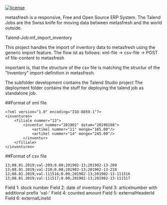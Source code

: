 [![license](https://img.shields.io/badge/license-GPL-blue.svg)](https://github.com/metasfresh/metasfresh/blob/master/LICENSE.md)

metasfresh is a responsive, Free and Open Source ERP System.
The Talend Jobs are the Swiss knife for moving data between metasfresh and the world outside.

Talend-Job:mf_import_inventory


This project handles the import of inventory data to metasfresh using the generic import feature.
The flow ist as follows:
xml-file -> csv-file -> POST of file-content to metasfresh

important is, that the structure of the csv file is matching the structur of the "Inventory" import-definition in metasfresh.

The subfolder development contains the Talend Studio project
The deployment folder contains the stuff for deploying the talend job as standalone job.

##Format of xml file

    <?xml version="1.0" encoding="ISO-8859-1"?>
    <inventuren>
    	<filiale nummer="13">
    		<inventur nummer="201902" datum="20190108">
    			<artikel nummer="11" menge="165.00"/>
    			<artikel nummer="14" menge="245.00"/>
    		</inventur>
    	</filiale>
    </inventuren>

##Format of csv file

    13;08.01.2019;val-209;0.00;201902-13;201902-13-209
    13;08.01.2019;val-210;0.00;201902-13;201902-13-210
    13;08.01.2019;val-111516;0.00;201902-13;201902-13-111516
    13;08.01.2019;val-111517;0.00;201902-13;201902-13-111517

Field 1: stock number
Field 2: date of inventory
Field 3: articelnumber with additional prefix 'val-'
Field 4: counted amount
Field 5: externalHeaderId
Field 6: externalLineId
